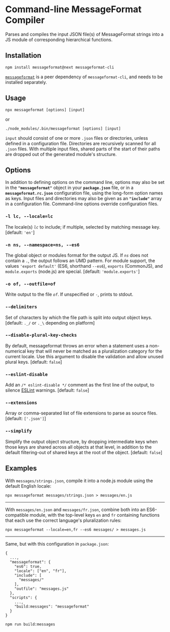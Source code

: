 # Command-line MessageFormat Compiler

Parses and compiles the input JSON file(s) of MessageFormat strings into a JS module of corresponding hierarchical functions.


## Installation

```
npm install messageformat@next messageformat-cli
```

[`messageformat`](https://www.npmjs.com/package/messageformat) is a peer dependency of `messageformat-cli`, and needs to be installed separately.


## Usage

```
npx messageformat [options] [input]
```
or
```
./node_modules/.bin/messageformat [options] [input]
```

`input` should consist of one or more `.json` files or directories, unless defined in a configuration file. Directories are recursively scanned for all `.json` files. With multiple input files, shared parts of the start of their paths are dropped out of the generated module's structure.


## Options

In addition to defining options on the command line, options may also be set in the **`"messageformat"`** object in your **`package.json`** file, or in a **`messageformat.rc.json`** configuration file, using the long-form option names as keys. Input files and directories may also be given as an **`"include"`** array in a configuration file. Command-line options override configuration files.

### `-l lc, --locale=lc`
The locale(s) _`lc`_ to include; if multiple, selected by matching message key. [default: `'en'`]

### `-n ns, --namespace=ns, --es6`
The global object or modules format for the output JS. If _`ns`_ does not contain a `.`, the output follows an UMD pattern. For module support, the values `'export default'` (ES6, shorthand `--es6`), `exports` (CommonJS), and `module.exports` (node.js) are special. [default: `'module.exports'`]

### `-o of, --outfile=of`
Write output to the file _`of`_. If unspecified or `-`, prints to stdout.

### `--delimiters`
Set of characters by which the file path is split into output object keys. [default: `._/` or `._\` depending on platform]

### `--disable-plural-key-checks`
By default, messageformat throws an error when a statement uses a non-numerical key that will never be matched as a pluralization category for the current locale. Use this argument to disable the validation and allow unused plural keys. [default: `false`]

### `--eslint-disable`
Add an `/* eslint-disable */` comment as the first line of the output, to silence [ESLint](https://eslint.org/) warnings. [default: `false`]

### `--extensions`
Array or comma-separated list of file extensions to parse as source files. [default: `['.json']`]

### `--simplify`
Simplify the output object structure, by dropping intermediate keys when those keys are shared across all objects at that level, in addition to the default filtering-out of shared keys at the root of the object. [default: `false`]


## Examples

With `messages/strings.json`, compile it into a node.js module using the default English locale:
```
npx messageformat messages/strings.json > messages/en.js
```

----
With `messages/en.json` and `messages/fr.json`, combine both into an ES6-compatible module, with the top-level keys `en` and `fr` containing functions that each use the correct language's pluralization rules:
```
npx messageformat --locale=en,fr --es6 messages/ > messages.js
```

----
Same, but with this configuration in `package.json`:
```
{
  ...,
  "messageformat": {
    "es6": true,
    "locale": ["en", "fr"],
    "include": [
      "messages/"
    ],
    "outfile": "messages.js"
  },
  "scripts": {
    ...,
    "build:messages": "messageformat"
  }
}
```

```
npm run build:messages
```
